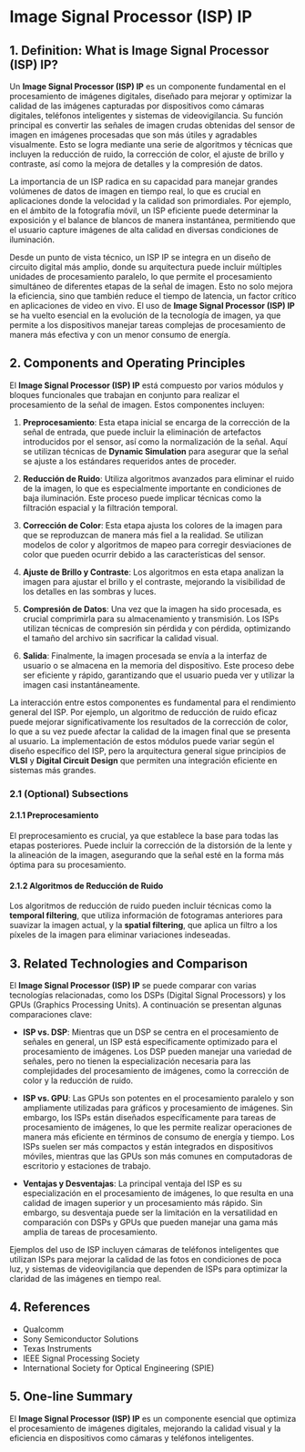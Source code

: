 # Image Signal Processor (ISP) IP

## 1. Definition: What is **Image Signal Processor (ISP) IP**?
Un **Image Signal Processor (ISP) IP** es un componente fundamental en el procesamiento de imágenes digitales, diseñado para mejorar y optimizar la calidad de las imágenes capturadas por dispositivos como cámaras digitales, teléfonos inteligentes y sistemas de videovigilancia. Su función principal es convertir las señales de imagen crudas obtenidas del sensor de imagen en imágenes procesadas que son más útiles y agradables visualmente. Esto se logra mediante una serie de algoritmos y técnicas que incluyen la reducción de ruido, la corrección de color, el ajuste de brillo y contraste, así como la mejora de detalles y la compresión de datos.

La importancia de un ISP radica en su capacidad para manejar grandes volúmenes de datos de imagen en tiempo real, lo que es crucial en aplicaciones donde la velocidad y la calidad son primordiales. Por ejemplo, en el ámbito de la fotografía móvil, un ISP eficiente puede determinar la exposición y el balance de blancos de manera instantánea, permitiendo que el usuario capture imágenes de alta calidad en diversas condiciones de iluminación. 

Desde un punto de vista técnico, un ISP IP se integra en un diseño de circuito digital más amplio, donde su arquitectura puede incluir múltiples unidades de procesamiento paralelo, lo que permite el procesamiento simultáneo de diferentes etapas de la señal de imagen. Esto no solo mejora la eficiencia, sino que también reduce el tiempo de latencia, un factor crítico en aplicaciones de video en vivo. El uso de **Image Signal Processor (ISP) IP** se ha vuelto esencial en la evolución de la tecnología de imagen, ya que permite a los dispositivos manejar tareas complejas de procesamiento de manera más efectiva y con un menor consumo de energía.

## 2. Components and Operating Principles
El **Image Signal Processor (ISP) IP** está compuesto por varios módulos y bloques funcionales que trabajan en conjunto para realizar el procesamiento de la señal de imagen. Estos componentes incluyen:

1. **Preprocesamiento**: Esta etapa inicial se encarga de la corrección de la señal de entrada, que puede incluir la eliminación de artefactos introducidos por el sensor, así como la normalización de la señal. Aquí se utilizan técnicas de **Dynamic Simulation** para asegurar que la señal se ajuste a los estándares requeridos antes de proceder.

2. **Reducción de Ruido**: Utiliza algoritmos avanzados para eliminar el ruido de la imagen, lo que es especialmente importante en condiciones de baja iluminación. Este proceso puede implicar técnicas como la filtración espacial y la filtración temporal.

3. **Corrección de Color**: Esta etapa ajusta los colores de la imagen para que se reproduzcan de manera más fiel a la realidad. Se utilizan modelos de color y algoritmos de mapeo para corregir desviaciones de color que pueden ocurrir debido a las características del sensor.

4. **Ajuste de Brillo y Contraste**: Los algoritmos en esta etapa analizan la imagen para ajustar el brillo y el contraste, mejorando la visibilidad de los detalles en las sombras y luces.

5. **Compresión de Datos**: Una vez que la imagen ha sido procesada, es crucial comprimirla para su almacenamiento y transmisión. Los ISPs utilizan técnicas de compresión sin pérdida y con pérdida, optimizando el tamaño del archivo sin sacrificar la calidad visual.

6. **Salida**: Finalmente, la imagen procesada se envía a la interfaz de usuario o se almacena en la memoria del dispositivo. Este proceso debe ser eficiente y rápido, garantizando que el usuario pueda ver y utilizar la imagen casi instantáneamente.

La interacción entre estos componentes es fundamental para el rendimiento general del ISP. Por ejemplo, un algoritmo de reducción de ruido eficaz puede mejorar significativamente los resultados de la corrección de color, lo que a su vez puede afectar la calidad de la imagen final que se presenta al usuario. La implementación de estos módulos puede variar según el diseño específico del ISP, pero la arquitectura general sigue principios de **VLSI** y **Digital Circuit Design** que permiten una integración eficiente en sistemas más grandes.

### 2.1 (Optional) Subsections
#### 2.1.1 Preprocesamiento
El preprocesamiento es crucial, ya que establece la base para todas las etapas posteriores. Puede incluir la corrección de la distorsión de la lente y la alineación de la imagen, asegurando que la señal esté en la forma más óptima para su procesamiento.

#### 2.1.2 Algoritmos de Reducción de Ruido
Los algoritmos de reducción de ruido pueden incluir técnicas como la **temporal filtering**, que utiliza información de fotogramas anteriores para suavizar la imagen actual, y la **spatial filtering**, que aplica un filtro a los píxeles de la imagen para eliminar variaciones indeseadas.

## 3. Related Technologies and Comparison
El **Image Signal Processor (ISP) IP** se puede comparar con varias tecnologías relacionadas, como los DSPs (Digital Signal Processors) y los GPUs (Graphics Processing Units). A continuación se presentan algunas comparaciones clave:

- **ISP vs. DSP**: Mientras que un DSP se centra en el procesamiento de señales en general, un ISP está específicamente optimizado para el procesamiento de imágenes. Los DSP pueden manejar una variedad de señales, pero no tienen la especialización necesaria para las complejidades del procesamiento de imágenes, como la corrección de color y la reducción de ruido.

- **ISP vs. GPU**: Las GPUs son potentes en el procesamiento paralelo y son ampliamente utilizadas para gráficos y procesamiento de imágenes. Sin embargo, los ISPs están diseñados específicamente para tareas de procesamiento de imágenes, lo que les permite realizar operaciones de manera más eficiente en términos de consumo de energía y tiempo. Los ISPs suelen ser más compactos y están integrados en dispositivos móviles, mientras que las GPUs son más comunes en computadoras de escritorio y estaciones de trabajo.

- **Ventajas y Desventajas**: La principal ventaja del ISP es su especialización en el procesamiento de imágenes, lo que resulta en una calidad de imagen superior y un procesamiento más rápido. Sin embargo, su desventaja puede ser la limitación en la versatilidad en comparación con DSPs y GPUs que pueden manejar una gama más amplia de tareas de procesamiento.

Ejemplos del uso de ISP incluyen cámaras de teléfonos inteligentes que utilizan ISPs para mejorar la calidad de las fotos en condiciones de poca luz, y sistemas de videovigilancia que dependen de ISPs para optimizar la claridad de las imágenes en tiempo real.

## 4. References
- Qualcomm
- Sony Semiconductor Solutions
- Texas Instruments
- IEEE Signal Processing Society
- International Society for Optical Engineering (SPIE)

## 5. One-line Summary
El **Image Signal Processor (ISP) IP** es un componente esencial que optimiza el procesamiento de imágenes digitales, mejorando la calidad visual y la eficiencia en dispositivos como cámaras y teléfonos inteligentes.